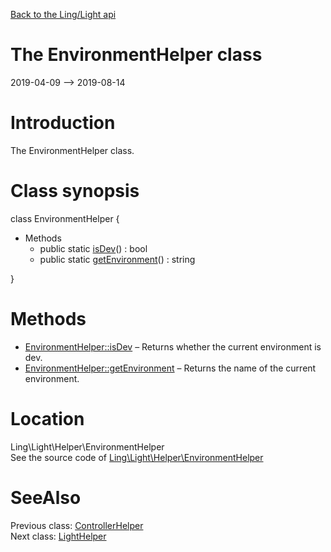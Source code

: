 [Back to the Ling/Light api](https://github.com/lingtalfi/Light/blob/master/doc/api/Ling/Light.md)



The EnvironmentHelper class
================
2019-04-09 --> 2019-08-14






Introduction
============

The EnvironmentHelper class.



Class synopsis
==============


class <span class="pl-k">EnvironmentHelper</span>  {

- Methods
    - public static [isDev](https://github.com/lingtalfi/Light/blob/master/doc/api/Ling/Light/Helper/EnvironmentHelper/isDev.md)() : bool
    - public static [getEnvironment](https://github.com/lingtalfi/Light/blob/master/doc/api/Ling/Light/Helper/EnvironmentHelper/getEnvironment.md)() : string

}






Methods
==============

- [EnvironmentHelper::isDev](https://github.com/lingtalfi/Light/blob/master/doc/api/Ling/Light/Helper/EnvironmentHelper/isDev.md) &ndash; Returns whether the current environment is dev.
- [EnvironmentHelper::getEnvironment](https://github.com/lingtalfi/Light/blob/master/doc/api/Ling/Light/Helper/EnvironmentHelper/getEnvironment.md) &ndash; Returns the name of the current environment.





Location
=============
Ling\Light\Helper\EnvironmentHelper<br>
See the source code of [Ling\Light\Helper\EnvironmentHelper](https://github.com/lingtalfi/Light/blob/master/Helper/EnvironmentHelper.php)



SeeAlso
==============
Previous class: [ControllerHelper](https://github.com/lingtalfi/Light/blob/master/doc/api/Ling/Light/Helper/ControllerHelper.md)<br>Next class: [LightHelper](https://github.com/lingtalfi/Light/blob/master/doc/api/Ling/Light/Helper/LightHelper.md)<br>
